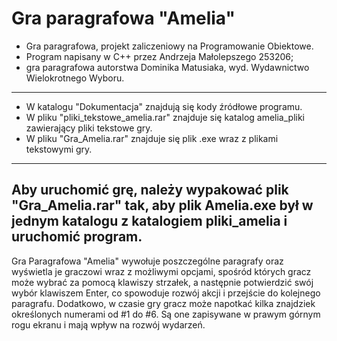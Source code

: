# Gra paragrafowa "Amelia"
- Gra paragrafowa, projekt zaliczeniowy na Programowanie Obiektowe.
- Program napisany w C++ przez Andrzeja Małolepszego 253206;
- gra paragrafowa autorstwa Dominika Matusiaka,
wyd. Wydawnictwo Wielokrotnego Wyboru.
----------------------------------------------
- W katalogu "Dokumentacja" znajdują się kody źródłowe programu. 
- W pliku "pliki_tekstowe_amelia.rar" znajduje się katalog amelia_pliki zawierający pliki tekstowe gry.
- W pliku "Gra_Amelia.rar" znajduje się plik .exe wraz z plikami tekstowymi gry.
----------------------------------
Aby uruchomić grę, należy wypakować plik "Gra_Amelia.rar" tak, aby plik Amelia.exe był w jednym katalogu z katalogiem pliki_amelia i uruchomić program.
-----------------
Gra Paragrafowa "Amelia" wywołuje poszczególne paragrafy oraz wyświetla je graczowi wraz z możliwymi opcjami, spośród których gracz może wybrać za pomocą klawiszy strzałek, a następnie potwierdzić swój wybór klawiszem Enter, co spowoduje rozwój akcji i przejście do kolejnego paragrafu.
Dodatkowo, w czasie gry gracz może napotkać kilka znajdziek określonych numerami od #1 do #6. Są one zapisywane w prawym górnym rogu ekranu i mają wpływ na rozwój wydarzeń.
